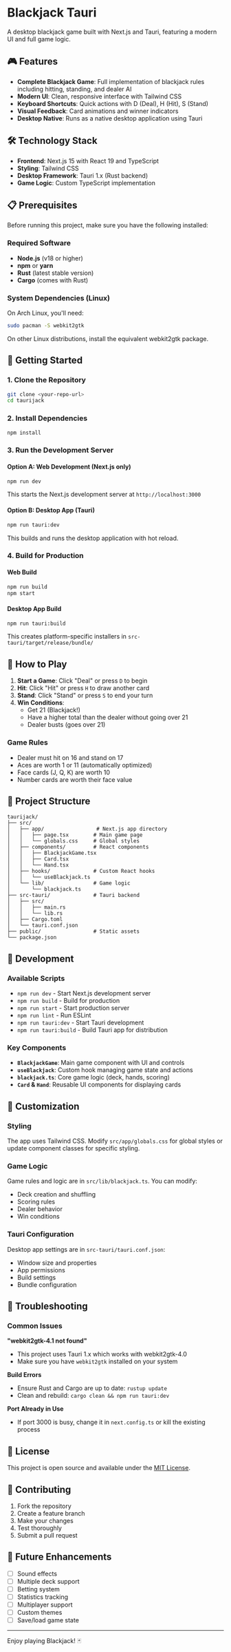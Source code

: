 # Blackjack Tauri

A desktop blackjack game built with Next.js and Tauri, featuring a modern UI and full game logic.

## 🎮 Features

- **Complete Blackjack Game**: Full implementation of blackjack rules including hitting, standing, and dealer AI
- **Modern UI**: Clean, responsive interface with Tailwind CSS
- **Keyboard Shortcuts**: Quick actions with D (Deal), H (Hit), S (Stand)
- **Visual Feedback**: Card animations and winner indicators
- **Desktop Native**: Runs as a native desktop application using Tauri

## 🛠️ Technology Stack

- **Frontend**: Next.js 15 with React 19 and TypeScript
- **Styling**: Tailwind CSS
- **Desktop Framework**: Tauri 1.x (Rust backend)
- **Game Logic**: Custom TypeScript implementation

## 📋 Prerequisites

Before running this project, make sure you have the following installed:

### Required Software
- **Node.js** (v18 or higher)
- **npm** or **yarn**
- **Rust** (latest stable version)
- **Cargo** (comes with Rust)

### System Dependencies (Linux)
On Arch Linux, you'll need:
```bash
sudo pacman -S webkit2gtk
```

On other Linux distributions, install the equivalent webkit2gtk package.

## 🚀 Getting Started

### 1. Clone the Repository
```bash
git clone <your-repo-url>
cd taurijack
```

### 2. Install Dependencies
```bash
npm install
```

### 3. Run the Development Server

#### Option A: Web Development (Next.js only)
```bash
npm run dev
```
This starts the Next.js development server at `http://localhost:3000`

#### Option B: Desktop App (Tauri)
```bash
npm run tauri:dev
```
This builds and runs the desktop application with hot reload.

### 4. Build for Production

#### Web Build
```bash
npm run build
npm start
```

#### Desktop App Build
```bash
npm run tauri:build
```
This creates platform-specific installers in `src-tauri/target/release/bundle/`

## 🎯 How to Play

1. **Start a Game**: Click "Deal" or press `D` to begin
2. **Hit**: Click "Hit" or press `H` to draw another card
3. **Stand**: Click "Stand" or press `S` to end your turn
4. **Win Conditions**:
   - Get 21 (Blackjack!)
   - Have a higher total than the dealer without going over 21
   - Dealer busts (goes over 21)

### Game Rules
- Dealer must hit on 16 and stand on 17
- Aces are worth 1 or 11 (automatically optimized)
- Face cards (J, Q, K) are worth 10
- Number cards are worth their face value

## 📁 Project Structure

```
taurijack/
├── src/
│   ├── app/                 # Next.js app directory
│   │   ├── page.tsx        # Main game page
│   │   └── globals.css     # Global styles
│   ├── components/         # React components
│   │   ├── BlackjackGame.tsx
│   │   ├── Card.tsx
│   │   └── Hand.tsx
│   ├── hooks/              # Custom React hooks
│   │   └── useBlackjack.ts
│   └── lib/                # Game logic
│       └── blackjack.ts
├── src-tauri/              # Tauri backend
│   ├── src/
│   │   ├── main.rs
│   │   └── lib.rs
│   ├── Cargo.toml
│   └── tauri.conf.json
├── public/                 # Static assets
└── package.json
```

## 🔧 Development

### Available Scripts

- `npm run dev` - Start Next.js development server
- `npm run build` - Build for production
- `npm run start` - Start production server
- `npm run lint` - Run ESLint
- `npm run tauri:dev` - Start Tauri development
- `npm run tauri:build` - Build Tauri app for distribution

### Key Components

- **`BlackjackGame`**: Main game component with UI and controls
- **`useBlackjack`**: Custom hook managing game state and actions
- **`blackjack.ts`**: Core game logic (deck, hands, scoring)
- **`Card` & `Hand`**: Reusable UI components for displaying cards

## 🎨 Customization

### Styling
The app uses Tailwind CSS. Modify `src/app/globals.css` for global styles or update component classes for specific styling.

### Game Logic
Game rules and logic are in `src/lib/blackjack.ts`. You can modify:
- Deck creation and shuffling
- Scoring rules
- Dealer behavior
- Win conditions

### Tauri Configuration
Desktop app settings are in `src-tauri/tauri.conf.json`:
- Window size and properties
- App permissions
- Build settings
- Bundle configuration

## 🐛 Troubleshooting

### Common Issues

**"webkit2gtk-4.1 not found"**
- This project uses Tauri 1.x which works with webkit2gtk-4.0
- Make sure you have `webkit2gtk` installed on your system

**Build Errors**
- Ensure Rust and Cargo are up to date: `rustup update`
- Clean and rebuild: `cargo clean && npm run tauri:dev`

**Port Already in Use**
- If port 3000 is busy, change it in `next.config.ts` or kill the existing process

## 📄 License

This project is open source and available under the [MIT License](LICENSE).

## 🤝 Contributing

1. Fork the repository
2. Create a feature branch
3. Make your changes
4. Test thoroughly
5. Submit a pull request

## 🎯 Future Enhancements

- [ ] Sound effects
- [ ] Multiple deck support
- [ ] Betting system
- [ ] Statistics tracking
- [ ] Multiplayer support
- [ ] Custom themes
- [ ] Save/load game state

---

Enjoy playing Blackjack! 🃏
